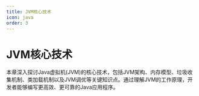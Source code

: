 ```yaml
---
title: JVM核心技术
icon: java
order: 3
---
```

# JVM核心技术

本章深入探讨Java虚拟机(JVM)的核心技术，包括JVM架构、内存模型、垃圾收集机制、类加载机制以及JVM调优等关键知识点。通过理解JVM的工作原理，开发者能够编写更高效、更可靠的Java应用程序。
